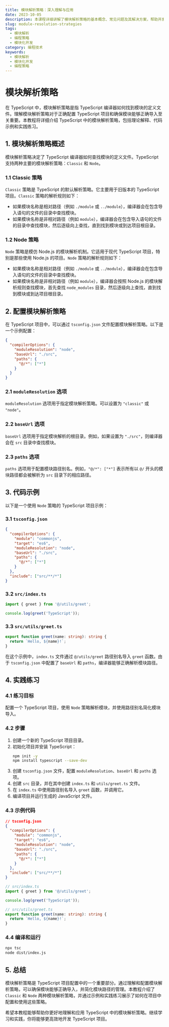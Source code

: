 ```yaml
---
title: 模块解析策略：深入理解与应用
date: 2023-10-05
description: 本课程详细讲解了模块解析策略的基本概念、常见问题及其解决方案，帮助开发者更好地理解和应用模块解析技术。
slug: module-resolution-strategies
tags:
  - 模块解析
  - 编程策略
  - 模块化开发
category: 编程技术
keywords:
  - 模块解析
  - 模块化开发
  - 编程策略
---
```


# 模块解析策略

在 TypeScript 中，模块解析策略是指 TypeScript 编译器如何找到模块的定义文件。理解模块解析策略对于正确配置 TypeScript 项目和确保模块能够正确导入至关重要。本教程将详细介绍 TypeScript 中的模块解析策略，包括理论解释、代码示例和实践练习。

## 1. 模块解析策略概述

模块解析策略决定了 TypeScript 编译器如何查找模块的定义文件。TypeScript 支持两种主要的模块解析策略：`Classic` 和 `Node`。

### 1.1 Classic 策略

`Classic` 策略是 TypeScript 的默认解析策略。它主要用于旧版本的 TypeScript 项目。`Classic` 策略的解析规则如下：

- 如果模块名称是相对路径（例如 `./module` 或 `../module`），编译器会在包含导入语句的文件的目录中查找模块。
- 如果模块名称是非相对路径（例如 `module`），编译器会在包含导入语句的文件的目录中查找模块，然后逐级向上查找，直到找到模块或到达项目根目录。

### 1.2 Node 策略

`Node` 策略是模仿 Node.js 的模块解析机制。它适用于现代 TypeScript 项目，特别是那些使用 Node.js 的项目。`Node` 策略的解析规则如下：

- 如果模块名称是相对路径（例如 `./module` 或 `../module`），编译器会在包含导入语句的文件的目录中查找模块。
- 如果模块名称是非相对路径（例如 `module`），编译器会按照 Node.js 的模块解析规则查找模块，首先查找 `node_modules` 目录，然后逐级向上查找，直到找到模块或到达项目根目录。

## 2. 配置模块解析策略

在 TypeScript 项目中，可以通过 `tsconfig.json` 文件配置模块解析策略。以下是一个示例配置：

```json
{
  "compilerOptions": {
    "moduleResolution": "node",
    "baseUrl": "./src",
    "paths": {
      "@/*": ["*"]
    }
  }
}
```

### 2.1 `moduleResolution` 选项

`moduleResolution` 选项用于指定模块解析策略。可以设置为 `"classic"` 或 `"node"`。

### 2.2 `baseUrl` 选项

`baseUrl` 选项用于指定模块解析的根目录。例如，如果设置为 `"./src"`，则编译器会在 `src` 目录中查找模块。

### 2.3 `paths` 选项

`paths` 选项用于配置模块路径别名。例如，`"@/*": ["*"]` 表示所有以 `@/` 开头的模块路径都会被解析为 `src` 目录下的相应路径。

## 3. 代码示例

以下是一个使用 `Node` 策略的 TypeScript 项目示例：

### 3.1 `tsconfig.json`

```json
{
  "compilerOptions": {
    "module": "commonjs",
    "target": "es6",
    "moduleResolution": "node",
    "baseUrl": "./src",
    "paths": {
      "@/*": ["*"]
    }
  },
  "include": ["src/**/*"]
}
```

### 3.2 `src/index.ts`

```typescript
import { greet } from '@/utils/greet';

console.log(greet('TypeScript'));
```

### 3.3 `src/utils/greet.ts`

```typescript
export function greet(name: string): string {
  return `Hello, ${name}!`;
}
```

在这个示例中，`index.ts` 文件通过 `@/utils/greet` 路径别名导入 `greet` 函数。由于 `tsconfig.json` 中配置了 `baseUrl` 和 `paths`，编译器能够正确解析模块路径。

## 4. 实践练习

### 4.1 练习目标

配置一个 TypeScript 项目，使用 `Node` 策略解析模块，并使用路径别名简化模块导入。

### 4.2 步骤

1. 创建一个新的 TypeScript 项目目录。
2. 初始化项目并安装 TypeScript：
   ```bash
   npm init -y
   npm install typescript --save-dev
   ```
3. 创建 `tsconfig.json` 文件，配置 `moduleResolution`、`baseUrl` 和 `paths` 选项。
4. 创建 `src` 目录，并在其中创建 `index.ts` 和 `utils/greet.ts` 文件。
5. 在 `index.ts` 中使用路径别名导入 `greet` 函数，并调用它。
6. 编译项目并运行生成的 JavaScript 文件。

### 4.3 示例代码

```json
// tsconfig.json
{
  "compilerOptions": {
    "module": "commonjs",
    "target": "es6",
    "moduleResolution": "node",
    "baseUrl": "./src",
    "paths": {
      "@/*": ["*"]
    }
  },
  "include": ["src/**/*"]
}
```

```typescript
// src/index.ts
import { greet } from '@/utils/greet';

console.log(greet('TypeScript'));
```

```typescript
// src/utils/greet.ts
export function greet(name: string): string {
  return `Hello, ${name}!`;
}
```

### 4.4 编译和运行

```bash
npx tsc
node dist/index.js
```

## 5. 总结

模块解析策略是 TypeScript 项目配置中的一个重要部分。通过理解和配置模块解析策略，可以确保模块能够正确导入，并简化模块路径的管理。本教程介绍了 `Classic` 和 `Node` 两种模块解析策略，并通过示例和实践练习展示了如何在项目中配置和使用这些策略。

希望本教程能够帮助你更好地理解和应用 TypeScript 中的模块解析策略。继续学习和实践，你将能够更高效地开发 TypeScript 项目。